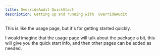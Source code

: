 ```yaml
---
title: OverrideAudit QuickStart
description: Getting up and running with  OverrideAudit
---
```


This is like the usage page, but it's for getting started quickly.

I would imagine that the usage page will talk about the package a bit, this will
give you the quick start info, and then other pages can be added as needed.
